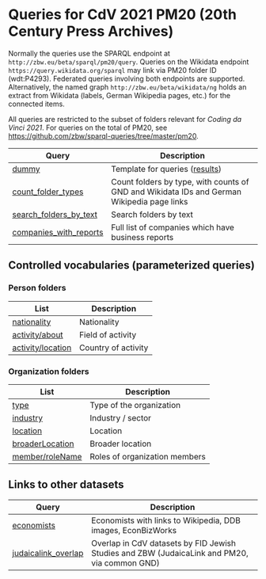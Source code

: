 # Queries for CdV 2021 PM20 (20th Century Press Archives)

Normally the queries use the SPARQL endpoint at
`http://zbw.eu/beta/sparql/pm20/query`. Queries on the Wikidata endpoint
`https://query.wikidata.org/sparql` may link via PM20 folder ID (wdt:P4293).
Federated queries involving both endpoints are supported. Alternatively, the
named graph `http://zbw.eu/beta/wikidata/ng` holds an extract from Wikidata
(labels, German Wikipedia pages, etc.) for the connected items.

All queries are restricted to the subset of folders relevant for _Coding da
Vinci 2021_. For queries on the total of PM20, see
https://github.com/zbw/sparql-queries/tree/master/pm20.


Query | Description
------|------------
[dummy](http://zbw.eu/beta/sparql-lab/?endpoint=http://zbw.eu/beta/sparql/pm20/query&queryRef=https://api.github.com/repos/zbw/cdv2021-pressemappe20/contents/sparql/dummy.rq) | Template for queries ([results](http://zbw.eu/beta/sparql-lab/result?resultRef=https://api.github.com/repos/zbw/cdv2021-pressemappe20/contents/sparql/results/dummy.json))
[count_folder_types](http://zbw.eu/beta/sparql-lab/?endpoint=http://zbw.eu/beta/sparql/pm20/query&queryRef=https://api.github.com/repos/zbw/cdv2021-pressemappe20/contents/sparql/count_folder_types.rq) | Count folders by type, with counts of GND and Wikidata IDs and German Wikipedia page links
[search_folders_by_text](http://zbw.eu/beta/sparql-lab/?endpoint=http://zbw.eu/beta/sparql/pm20/query&queryRef=https://api.github.com/repos/zbw/cdv2021-pressemappe20/contents/sparql/search_folders_by_text.rq) | Search folders by text 
[companies_with_reports](http://zbw.eu/beta/sparql-lab/?endpoint=http://zbw.eu/beta/sparql/pm20/query&queryRef=https://api.github.com/repos/zbw/sparql-queries/contents/pm20/companies_with_reports.rq) | Full list of companies which have business reports


## Controlled vocabularies (parameterized queries)

### Person folders

List | Description
-----|------------
[nationality](http://zbw.eu/beta/sparql-lab/?endpoint=http://zbw.eu/beta/sparql/pm20/query&queryRef=https://api.github.com/repos/zbw/cdv2021-pressemappe20/contents/sparql/count_value.rq&property=schema:nationality) | Nationality
[activity/about](http://zbw.eu/beta/sparql-lab/?endpoint=http://zbw.eu/beta/sparql/pm20/query&queryRef=https://api.github.com/repos/zbw/cdv2021-pressemappe20/contents/sparql/count_value_sub.rq&sub=zbwext:activity&property=schema:about) | Field of activity
[activity/location](http://zbw.eu/beta/sparql-lab/?endpoint=http://zbw.eu/beta/sparql/pm20/query&queryRef=https://api.github.com/repos/zbw/cdv2021-pressemappe20/contents/sparql/count_value_sub.rq&sub=zbwext:activity&property=schema:location) | Country of activity

### Organization folders

List | Description
-----|------------
[type](http://zbw.eu/beta/sparql-lab/?endpoint=http://zbw.eu/beta/sparql/pm20/query&queryRef=https://api.github.com/repos/zbw/cdv2021-pressemappe20/contents/sparql/count_value.rq&property=dc:type) | Type of the organization
[industry](http://zbw.eu/beta/sparql-lab/?endpoint=http://zbw.eu/beta/sparql/pm20/query&queryRef=https://api.github.com/repos/zbw/cdv2021-pressemappe20/contents/sparql/count_value.rq&property=schema:industry) | Industry / sector
[location](http://zbw.eu/beta/sparql-lab/?endpoint=http://zbw.eu/beta/sparql/pm20/query&queryRef=https://api.github.com/repos/zbw/cdv2021-pressemappe20/contents/sparql/count_value.rq&property=schema:location) | Location
[broaderLocation](http://zbw.eu/beta/sparql-lab/?endpoint=http://zbw.eu/beta/sparql/pm20/query&queryRef=https://api.github.com/repos/zbw/cdv2021-pressemappe20/contents/sparql/count_value.rq&property=zbwext:broaderLocation) | Broader location
[member/roleName](http://zbw.eu/beta/sparql-lab/?endpoint=http://zbw.eu/beta/sparql/pm20/query&queryRef=https://api.github.com/repos/zbw/cdv2021-pressemappe20/contents/sparql/count_value_sub.rq&sub=schema:member&property=schema:roleName) | Roles of organization members


## Links to other datasets

Query | Description
------|------------
[economists](http://zbw.eu/beta/sparql-lab/?endpoint=http://zbw.eu/beta/sparql/pm20/query&queryRef=https://api.github.com/repos/zbw/cdv2021-pressemappe20/contents/sparql/economists.rq) | Economists with links to Wikipedia, DDB images, EconBizWorks
[judaicalink_overlap](http://zbw.eu/beta/sparql-lab/?endpoint=http://zbw.eu/beta/sparql/pm20/query&queryRef=https://api.github.com/repos/zbw/cdv2021-pressemappe20/contents/sparql/judaicalink_overlap.rq) | Overlap in CdV datasets by FID Jewish Studies and ZBW (JudaicaLink and PM20, via common GND)


